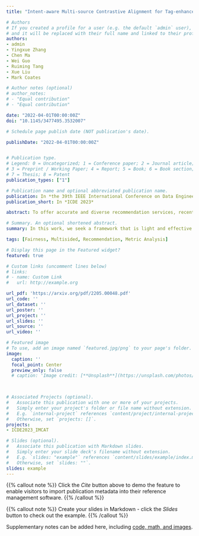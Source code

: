 ```yaml
---
title: "Intent-aware Multi-source Contrastive Alignment for Tag-enhanced Recommendation"

# Authors
# If you created a profile for a user (e.g. the default `admin` user), write the username (folder name) here 
# and it will be replaced with their full name and linked to their profile.
authors:
- admin
- Yingxue Zhang
- Chen Ma
- Wei Guo
- Ruiming Tang
- Xue Liu
- Mark Coates

# Author notes (optional)
# author_notes:
# - "Equal contribution"
# - "Equal contribution"

date: "2022-04-01T00:00:00Z"
doi: "10.1145/3477495.3532007"

# Schedule page publish date (NOT publication's date).

publishDate: "2022-04-01T00:00:00Z"


# Publication type.
# Legend: 0 = Uncategorized; 1 = Conference paper; 2 = Journal article;
# 3 = Preprint / Working Paper; 4 = Report; 5 = Book; 6 = Book section;
# 7 = Thesis; 8 = Patent
publication_types: ["1"]

# Publication name and optional abbreviated publication name.
publication: In *the 39th IEEE International Conference on Data Engineering*
publication_short: In *ICDE 2023*

abstract: To offer accurate and diverse recommendation services, recent methods use auxiliary information to foster the learning process of user and item representations. Many stateof-the-art (SOTA) methods fuse different sources of information (user, item, knowledge graph, tags, etc.) into a graph and use Graph Neural Networks (GNNs) to introduce the auxiliary information through the message passing paradigm. In this work, we seek an alternative framework that is light and effective through self-supervised learning across different sources of information, particularly for the commonly accessible item tag information. We use a self-supervision signal to pair users with the auxiliary information (tags) associated with the items they have interacted with before. To achieve the pairing, we create a proxy training task. For a given item, the model predicts which is the correct pairing between the representations obtained from the users that have interacted with this item and the tags assigned to it. This design provides an efficient solution, using the auxiliary information directly to enhance the quality of user and item embeddings. User behavior in recommendation systems is driven by the complex interactions of many factors behind the users’ decision-making processes. To make the pairing process more fine-grained and avoid embedding collapse, we propose a user intent-aware self-supervised pairing process where we split the user embeddings into multiple sub-embedding vectors. Each sub-embedding vector captures a specific user intent via self-supervised alignment with a particular cluster of tags. We integrate our designed framework with various recommendation models, demonstrating its flexibility and compatibility. Through comparison with numerous SOTA methods on seven real-world datasets, we show that our method can achieve better performance while requiring less training time. This indicates the potential of applying our approach on web-scale datasets.

# Summary. An optional shortened abstract.
summary: In this work, we seek a framework that is light and effective through self-supervised learning across different sources of information, particularly for the commonly accessible item tag information, to offer accurate recommendations. We construct a self-supervision signal to better fuse the multi-source information. We further extend it as an intent-aware self-supervised pairing process to distinguish different user interests behind the users’ decision-making processes.

tags: [Fairness, Multisided, Recommendation, Metric Analysis]

# Display this page in the Featured widget?
featured: true

# Custom links (uncomment lines below)
# links:
# - name: Custom Link
#   url: http://example.org

url_pdf: 'https://arxiv.org/pdf/2205.00048.pdf'
url_code: ''
url_dataset: ''
url_poster: ''
url_project: ''
url_slides: ''
url_source: ''
url_video: ''

# Featured image
# To use, add an image named `featured.jpg/png` to your page's folder. 
image:
  caption: ''
  focal_point: Center
  preview_only: false
  # caption: 'Image credit: [**Unsplash**](https://unsplash.com/photos/pLCdAaMFLTE)'
  


# Associated Projects (optional).
#   Associate this publication with one or more of your projects.
#   Simply enter your project's folder or file name without extension.
#   E.g. `internal-project` references `content/project/internal-project/index.md`.
#   Otherwise, set `projects: []`.
projects:
- ICDE2023_IMCAT

# Slides (optional).
#   Associate this publication with Markdown slides.
#   Simply enter your slide deck's filename without extension.
#   E.g. `slides: "example"` references `content/slides/example/index.md`.
#   Otherwise, set `slides: ""`.
slides: example
---
```


{{% callout note %}}
Click the *Cite* button above to demo the feature to enable visitors to import publication metadata into their reference management software.
{{% /callout %}}

{{% callout note %}}
Create your slides in Markdown - click the *Slides* button to check out the example.
{{% /callout %}}

Supplementary notes can be added here, including [code, math, and images](https://wowchemy.com/docs/writing-markdown-latex/).
